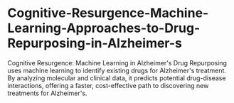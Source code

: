 # Cognitive-Resurgence-Machine-Learning-Approaches-to-Drug-Repurposing-in-Alzheimer-s
 Cognitive Resurgence: Machine Learning in Alzheimer's Drug Repurposing uses machine learning to identify existing drugs for Alzheimer's treatment. By analyzing molecular and clinical data, it predicts potential drug-disease interactions, offering a faster, cost-effective path to discovering new treatments for Alzheimer's.
